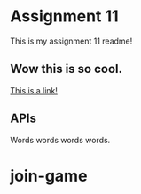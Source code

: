 # Assignment 11

This is my assignment 11 readme!

## Wow this is so cool.
[This is a link!](README.md#join-game)

## APIs

Words words words words. 

# join-game

